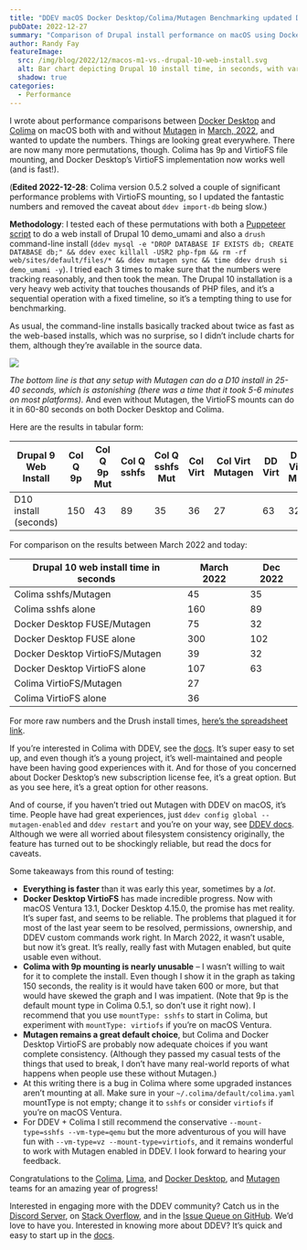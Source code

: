 ```yaml
---
title: "DDEV macOS Docker Desktop/Colima/Mutagen Benchmarking updated Dec 2022"
pubDate: 2022-12-27
summary: "Comparison of Drupal install performance on macOS using Docker Desktop and Colima, with and without Mutagen."
author: Randy Fay
featureImage:
  src: /img/blog/2022/12/macos-m1-vs.-drupal-10-web-install.svg
  alt: Bar chart depicting Drupal 10 install time, in seconds, with various configurations on an M1 Mac
  shadow: true
categories:
  - Performance
---
```


I wrote about performance comparisons between [Docker Desktop](https://www.docker.com/products/docker-desktop/) and [Colima](https://github.com/abiosoft/colima) on macOS both with and without [Mutagen](https://ddev.readthedocs.io/en/latest/users/install/performance/#mutagen) in [March, 2022](https://ddev.com/ddev-local/docker-desktop-and-colima-benchmarking-on-macos/), and wanted to update the numbers. Things are looking great everywhere. There are now many more permutations, though. Colima has 9p and VirtioFS file mounting, and Docker Desktop’s VirtioFS implementation now works well (and is fast!).

(**Edited 2022-12-28**: Colima version 0.5.2 solved a couple of significant performance problems with VirtioFS mounting, so I updated the fantastic numbers and removed the caveat about `ddev import-db` being slow.)

**Methodology**: I tested each of these permutations with both a [Puppeteer script](https://github.com/ddev/ddev-puppeteer) to do a web install of Drupal 10 demo_umami and also a `drush` command-line install (`ddev mysql -e "DROP DATABASE IF EXISTS db; CREATE DATABASE db;" && ddev exec killall -USR2 php-fpm && rm -rf web/sites/default/files/* && ddev mutagen sync && time ddev drush si demo_umami -y`). I tried each 3 times to make sure that the numbers were tracking reasonably, and then took the mean. The Drupal 10 installation is a very heavy web activity that touches thousands of PHP files, and it’s a sequential operation with a fixed timeline, so it’s a tempting thing to use for benchmarking.

As usual, the command-line installs basically tracked about twice as fast as the web-based installs, which was no surprise, so I didn’t include charts for them, although they’re available in the source data.

![](https://ddev.com//app/uploads/2022/12/macOS-M1-vs.-Drupal-10-Web-Install.svg)

_The bottom line is that any setup with Mutagen can do a D10 install in 25-40 seconds, which is astonishing (there was a time that it took 5-6 minutes on most platforms)._ And even without Mutagen, the VirtioFS mounts can do it in 60-80 seconds on both Docker Desktop and Colima.

Here are the results in tabular form:

| Drupal 9 Web Install  | Col Q 9p | Col Q 9p Mut | Col Q sshfs | Col Q sshfs Mut | Col Virt | Col Virt Mutagen | DD Virt | DD Virt Mut | DD FUSE | DD FUSE Mut |
| --------------------- | -------- | ------------ | ----------- | --------------- | -------- | ---------------- | ------- | ----------- | ------- | ----------- |
| D10 install (seconds) | 150      | 43           | 89          | 35              | 36       | 27               | 63      | 32          | 102     | 32          |

For comparison on the results between March 2022 and today:

| Drupal 10 web install time in seconds | March 2022 | Dec 2022 |
| ------------------------------------- | ---------- | -------- |
| Colima sshfs/Mutagen                  | 45         | 35       |
| Colima sshfs alone                    | 160        | 89       |
| Docker Desktop FUSE/Mutagen           | 75         | 32       |
| Docker Desktop FUSE alone             | 300        | 102      |
| Docker Desktop VirtioFS/Mutagen       | 39         | 32       |
| Docker Desktop VirtioFS alone         | 107        | 63       |
| Colima VirtioFS/Mutagen               | 27         |          |
| Colima VirtioFS alone                 | 36         |          |

For more raw numbers and the Drush install times, [here’s the spreadsheet link](https://docs.google.com/spreadsheets/d/1GG69B94ftYlkrNeoI55eUrxLVwIVYkt4mv-R2nJx6YU/edit?usp=sharing).

If you’re interested in Colima with DDEV, see the [docs](https://ddev.readthedocs.io/en/latest/users/docker%5Finstallation/#macos-installation-colima). It’s super easy to set up, and even though it’s a young project, it’s well-maintained and people have been having good experiences with it. And for those of you concerned about Docker Desktop’s new subscription license fee, it’s a great option. But as you see here, it’s a great option for other reasons.

And of course, if you haven’t tried out Mutagen with DDEV on macOS, it’s time. People have had great experiences, just `ddev config global --mutagen-enabled` and `ddev restart` and you’re on your way, see [DDEV docs](https://ddev.readthedocs.io/en/latest/users/performance/#using-mutagen). Although we were all worried about filesystem consistency originally, the feature has turned out to be shockingly reliable, but read the docs for caveats.

Some takeaways from this round of testing:

- **Everything is faster** than it was early this year, sometimes by a _lot_.
- **Docker Desktop VirtioFS** has made incredible progress. Now with macOS Ventura 13.1, Docker Desktop 4.15.0, the promise has met reality. It’s super fast, and seems to be reliable. The problems that plagued it for most of the last year seem to be resolved, permissions, ownership, and DDEV custom commands work right. In March 2022, it wasn’t usable, but now it’s great. It’s really, really fast with Mutagen enabled, but quite usable even without.
- **Colima with 9p mounting is nearly unusable** – I wasn’t willing to wait for it to complete the install. Even though I show it in the graph as taking 150 seconds, the reality is it would have taken 600 or more, but that would have skewed the graph and I was impatient. (Note that 9p is the default mount type in Colima 0.5.1, so don’t use it right now). I recommend that you use `mountType: sshfs` to start in Colima, but experiment with `mountType: virtiofs` if you’re on macOS Ventura.
- **Mutagen remains a great default choice**, but Colima and Docker Desktop VirtioFS are probably now adequate choices if you want complete consistency. (Although they passed my casual tests of the things that used to break, I don’t have many real-world reports of what happens when people use these without Mutagen.)
- At this writing there is a bug in Colima where some upgraded instances aren’t mounting at all. Make sure in your `~/.colima/default/colima.yaml` mountType is not empty; change it to `sshfs` or consider `virtiofs` if you’re on macOS Ventura.
- For DDEV + Colima I still recommend the conservative `--mount-type=sshfs --vm-type=qemu` but the more adventurous of you will have fun with `--vm-type=vz --mount-type=virtiofs`, and it remains wonderful to work with Mutagen enabled in DDEV. I look forward to hearing your feedback.

Congratulations to the [Colima](https://github.com/abiosoft/colima), [Lima](https://github.com/lima-vm/lima), and [Docker Desktop](https://www.docker.com/products/docker-desktop/), and [Mutagen](https://mutagen.io) teams for an amazing year of progress!

Interested in engaging more with the DDEV community? Catch us in the [Discord Server](https://discord.gg/hCZFfAMc5k), on [Stack Overflow](https://stackoverflow.com/tags/ddev), and in the [Issue Queue on GitHub](https://github.com/ddev/ddev/issues). We’d love to have you. Interested in knowing more about DDEV? It’s quick and easy to start up in the [docs](https://ddev.readthedocs.io/en/latest/).
